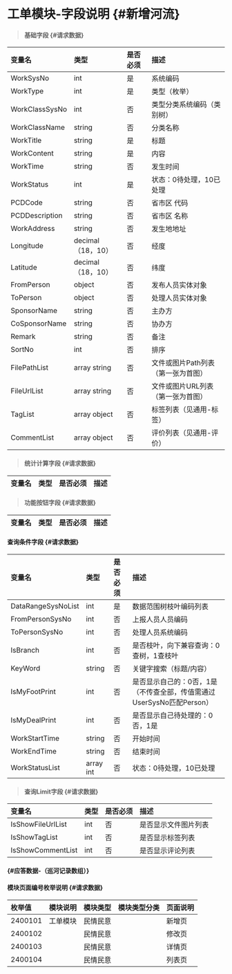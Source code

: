 # 工单模块-字段说明 {#新增河流}

> #### 基础字段 {#请求数据}

| 变量名 | 类型 | 是否必须 | 描述 |
| :--- | :--- | :--- | :--- |
| WorkSysNo | int | 是 | 系统编码 |
| WorkType | int | 是 | 类型（枚举） |
| WorkClassSysNo | int | 否 | 类型分类系统编码（类别树） |
| WorkClassName | string | 否 | 分类名称 |
| WorkTitle | string | 是 | 标题 |
| WorkContent | string | 是 | 内容 |
| WorkTime | string | 否 | 发生时间 |
| WorkStatus | int | 是 | 状态：0待处理，10已处理 |
| PCDCode | string | 否 | 省市区 代码 |
| PCDDescription | string | 否 | 省市区 名称 |
| WorkAddress | string | 否 | 发生地地址 |
| Longitude | decimal（18，10） | 否 | 经度 |
| Latitude | decimal（18，10） | 否 | 纬度 |
| FromPerson | object | 否 | 发布人员实体对象 |
| ToPerson | object | 否 | 处理人员实体对象 |
| SponsorName | string | 否 | 主办方 |
| CoSponsorName | string | 否 | 协办方 |
| Remark | string | 否 | 备注 |
| SortNo | int | 否 | 排序 |
| FilePathList | array string | 否 | 文件或图片Path列表（第一张为首图） |
| FileUrlList | array string | 否 | 文件或图片URL列表（第一张为首图） |
| TagList | array object | 否 | 标签列表（见通用-标签） |
| CommentList | array object | 否 | 评价列表（见通用-评价） |

> #### 统计计算字段 {#请求数据}

| 变量名 | 类型 | 是否必须 | 描述 |
| :--- | :--- | :--- | :--- |


> #### 功能按钮字段 {#请求数据}

| 变量名 | 类型 | 是否必须 | 描述 |
| :--- | :--- | :--- | :--- |


#### 查询条件字段 {#请求数据}

| 变量名 | 类型 | 是否必须 | 描述 |
| :--- | :--- | :--- | :--- |
| DataRangeSysNoList | int | 是 | 数据范围树枝叶编码列表 |
| FromPersonSysNo | int | 否 | 上报人员人员编码 |
| ToPersonSysNo | int | 否 | 处理人员系统编码 |
| IsBranch | int | 否 | 是否枝叶，向下兼容查询：0查树，1查枝叶 |
| KeyWord | string | 否 | 关键字搜索（标题/内容） |
| IsMyFootPrint | int | 否 | 是否显示自己的：0否，1是（不传查全部，传值需通过UserSysNo匹配Person） |
| IsMyDealPrint | int | 否 | 是否显示自己待处理的：0否，1是 |
| WorkStartTime | string | 否 | 开始时间 |
| WorkEndTime | string | 否 | 结束时间 |
| WorkStatusList | array int | 否 | 状态：0待处理，10已处理 |

> #### 查询Limit字段 {#请求数据}

| 变量名 | 类型 | 是否必须 | 描述 |
| :--- | :--- | :--- | :--- |
| IsShowFileUrlList | int | 否 | 是否显示文件图片列表 |
| IsShowTagList | int | 否 | 是否显示标签列表 |
| IsShowCommentList | int | 否 | 是否显示评论列表 |

####  {#应答数据-（巡河记录数组）}

#### 模块页面编号枚举说明 {#请求数据}

| 枚举值 | 模块说明 | 模块类型 | 模块类型分类 | 页面说明 |
| :--- | :--- | :--- | :--- | :--- |
| 2400101 | 工单模块 | 民情民意 |  | 新增页 |
| 2400102 |  | 民情民意 |  | 修改页 |
| 2400103 |  | 民情民意 |  | 详情页 |
| 2400104 |  | 民情民意 |  | 列表页 |



